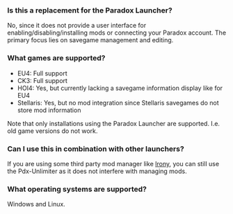 ### Is this a replacement for the Paradox Launcher?

No, since it does not provide a user interface for enabling/disabling/installing
mods or connecting your Paradox account. The primary focus lies on savegame management and editing.


### What games are supported?

- EU4: Full support
- CK3: Full support
- HOI4: Yes, but currently lacking a savegame information display like for EU4
- Stellaris: Yes, but no mod integration since Stellaris savegames do not store mod information

Note that only installations using the Paradox Launcher are supported.
I.e. old game versions do not work.


### Can I use this in combination with other launchers?

If you are using some third party mod manager like [Irony](https://bcssov.github.io/IronyModManager/),
you can still use the Pdx-Unlimiter as it does not interfere with managing mods.


### What operating systems are supported?

Windows and Linux.
